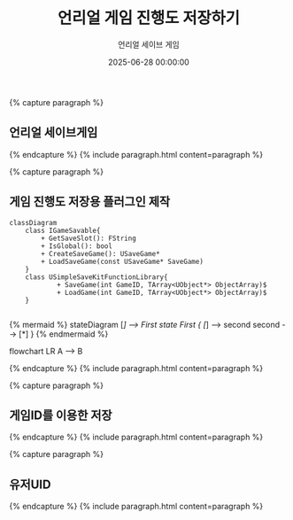 ﻿---
title: "언리얼 게임 진행도 저장하기"
date: 2025-06-28 00:00:00
layout: post
image: "images/icon_14.gif"
subtitle: 
 - "언리얼 세이브 게임"
description: "언리얼에서 게임 진행도 저장하는 방법에 대해 이야기 합니다"
published: true
order: 0
---


{% capture paragraph %}

## **언리얼 세이브게임**

{% endcapture %}
{% include paragraph.html content=paragraph %}

{% capture paragraph %}
## **게임 진행도 저장용 플러그인 제작**

<script src="https://cdn.jsdelivr.net/npm/mermaid@10/dist/mermaid.min.js"></script>
<script>mermaid.initialize({ startOnLoad: true });</script>

```mermaid
classDiagram
    class IGameSavable{
        + GetSaveSlot(): FString
        + IsGlobal(): bool
        + CreateSaveGame(): USaveGame*
        + LoadSaveGame(const USaveGame* SaveGame)
    }
    class USimpleSaveKitFunctionLibrary{
		    + SaveGame(int GameID, TArray<UObject*> ObjectArray)$
		    + LoadGame(int GameID, TArray<UObject*> ObjectArray)$
    }
    
```
{% mermaid %}
stateDiagram
    [*] --> First
    state First {
        [*] --> second
        second --> [*]
    }
{% endmermaid %}

<div class="mermaid"> 
  flowchart LR
    A --> B
</div>



{% endcapture %}
{% include paragraph.html content=paragraph %}


{% capture paragraph %}

## **게임ID를 이용한 저장**

{% endcapture %}
{% include paragraph.html content=paragraph %}

{% capture paragraph %}
## **유저UID**

{% endcapture %}
{% include paragraph.html content=paragraph %}
